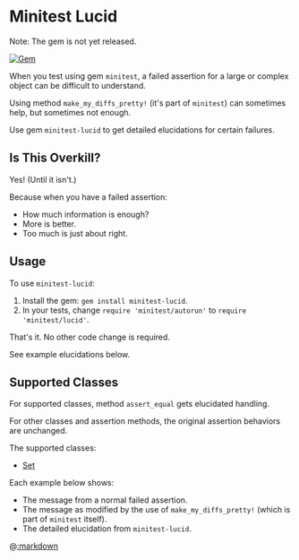 # Minitest Lucid

Note:  The gem is not yet released.

[![Gem](https://img.shields.io/gem/v/minitest-lucid.svg?style=flat)](http://rubygems.org/gems/minitest-lucid "View this project in Rubygems")

When you test using gem ```minitest```, a failed assertion for a large or complex object can be difficult to understand.

Using method ```make_my_diffs_pretty!``` (it's part of ```minitest```) can sometimes help, but sometimes not enough.

Use gem ```minitest-lucid``` to get detailed elucidations for certain failures.

## Is This Overkill?

Yes!  (Until it isn't.)

Because when you have a failed assertion:

* How much information is enough?
* More is better.
* Too much is just about right.

## Usage

To use ```minitest-lucid```:
 
1. Install the gem:  ```gem install minitest-lucid```.
2. In your tests, change ```require 'minitest/autorun'``` to ```require 'minitest/lucid'```.

That's it.  No other code change is required.

See example elucidations below.

## Supported Classes

For supported classes, method ```assert_equal``` gets elucidated handling.

For other classes and assertion methods, the original assertion behaviors are unchanged.

The supported classes:

- [Set](#set)

Each example below shows:

- The message from a normal failed assertion.
- The message as modified by the use of ```make_my_diffs_pretty!``` (which is part of ```minitest``` itself).
- The detailed elucidation from ```minitest-lucid```.

@[:markdown](set/template.md)




